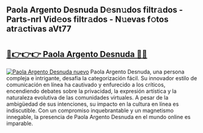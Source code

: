 ## Paola Argento Desnuda D𝚎sn𝚞dos filtr𝚊dos - Parts-nrI Vid𝚎os filtr𝚊dos - N𝚞evas f𝚘tos atr𝚊ctivas aVt77

# <h2><a href="http://mb8ldk.tromn.icu/?c=Paola+Argento+Desnuda">🔗👉👉👉 Paola Argento Desnuda 🔗🔗</a></h2>

[![Paola Argento Desnuda nuevo](https://i.imgur.com/pEAQMta.gif)](http://mb8ldk.tromn.icu/?c=Paola+Argento+Desnuda)
Paola Argento Desnuda, una persona compleja e intrigante, desafía la categorización fácil. Su innovador estilo de comunicación en línea ha cautivado y enfurecido a los críticos, encendiendo debates sobre la privacidad, la expresión artística y la naturaleza evolutiva de las comunidades virtuales. A pesar de la ambigüedad de sus intenciones, su impacto en la cultura en línea es indiscutible. Con un compromiso inquebrantable y un magnetismo innegable, la presencia de Paola Argento Desnuda en el mundo online es imparable.
